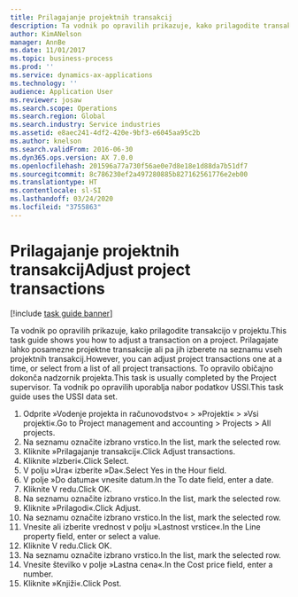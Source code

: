 ```yaml
---
title: Prilagajanje projektnih transakcij
description: Ta vodnik po opravilih prikazuje, kako prilagodite transakcijo v projektu.
author: KimANelson
manager: AnnBe
ms.date: 11/01/2017
ms.topic: business-process
ms.prod: ''
ms.service: dynamics-ax-applications
ms.technology: ''
audience: Application User
ms.reviewer: josaw
ms.search.scope: Operations
ms.search.region: Global
ms.search.industry: Service industries
ms.assetid: e8aec241-4df2-420e-9bf3-e6045aa95c2b
ms.author: knelson
ms.search.validFrom: 2016-06-30
ms.dyn365.ops.version: AX 7.0.0
ms.openlocfilehash: 201596a77a730f56ae0e7d8e18e1d88da7b51df7
ms.sourcegitcommit: 8c786230ef2a497280885b827162561776e2eb00
ms.translationtype: HT
ms.contentlocale: sl-SI
ms.lasthandoff: 03/24/2020
ms.locfileid: "3755863"
---
```

# <a name="adjust-project-transactions"></a><span data-ttu-id="753b2-103">Prilagajanje projektnih transakcij</span><span class="sxs-lookup"><span data-stu-id="753b2-103">Adjust project transactions</span></span>

[!include [task guide banner](../../includes/task-guide-banner.md)]

<span data-ttu-id="753b2-104">Ta vodnik po opravilih prikazuje, kako prilagodite transakcijo v projektu.</span><span class="sxs-lookup"><span data-stu-id="753b2-104">This task guide shows you how to adjust a transaction on a project.</span></span> <span data-ttu-id="753b2-105">Prilagajate lahko posamezne projektne transakcije ali pa jih izberete na seznamu vseh projektnih transakcij.</span><span class="sxs-lookup"><span data-stu-id="753b2-105">However, you can adjust project transactions one at a time, or select from a list of all project transactions.</span></span> <span data-ttu-id="753b2-106">To opravilo običajno dokonča nadzornik projekta.</span><span class="sxs-lookup"><span data-stu-id="753b2-106">This task is usually completed by the Project supervisor.</span></span> <span data-ttu-id="753b2-107">Ta vodnik po opravilih uporablja nabor podatkov USSI.</span><span class="sxs-lookup"><span data-stu-id="753b2-107">This task guide uses the USSI data set.</span></span>

1. <span data-ttu-id="753b2-108">Odprite »Vodenje projekta in računovodstvo« > »Projekti« > »Vsi projekti«.</span><span class="sxs-lookup"><span data-stu-id="753b2-108">Go to Project management and accounting > Projects > All projects.</span></span> 
2. <span data-ttu-id="753b2-109">Na seznamu označite izbrano vrstico.</span><span class="sxs-lookup"><span data-stu-id="753b2-109">In the list, mark the selected row.</span></span> 
3. <span data-ttu-id="753b2-110">Kliknite »Prilagajanje transakcij«.</span><span class="sxs-lookup"><span data-stu-id="753b2-110">Click Adjust transactions.</span></span> 
4. <span data-ttu-id="753b2-111">Kliknite »Izberi«.</span><span class="sxs-lookup"><span data-stu-id="753b2-111">Click Select.</span></span> 
5. <span data-ttu-id="753b2-112">V polju »Ura« izberite »Da«.</span><span class="sxs-lookup"><span data-stu-id="753b2-112">Select Yes in the Hour field.</span></span> 
6. <span data-ttu-id="753b2-113">V polje »Do datuma« vnesite datum.</span><span class="sxs-lookup"><span data-stu-id="753b2-113">In the To date field, enter a date.</span></span> 
7. <span data-ttu-id="753b2-114">Kliknite V redu.</span><span class="sxs-lookup"><span data-stu-id="753b2-114">Click OK.</span></span> 
8. <span data-ttu-id="753b2-115">Na seznamu označite izbrano vrstico.</span><span class="sxs-lookup"><span data-stu-id="753b2-115">In the list, mark the selected row.</span></span> 
9. <span data-ttu-id="753b2-116">Kliknite »Prilagodi«.</span><span class="sxs-lookup"><span data-stu-id="753b2-116">Click Adjust.</span></span> 
10. <span data-ttu-id="753b2-117">Na seznamu označite izbrano vrstico.</span><span class="sxs-lookup"><span data-stu-id="753b2-117">In the list, mark the selected row.</span></span> 
11. <span data-ttu-id="753b2-118">Vnesite ali izberite vrednost v polju »Lastnost vrstice«.</span><span class="sxs-lookup"><span data-stu-id="753b2-118">In the Line property field, enter or select a value.</span></span> 
12. <span data-ttu-id="753b2-119">Kliknite V redu.</span><span class="sxs-lookup"><span data-stu-id="753b2-119">Click OK.</span></span> 
13. <span data-ttu-id="753b2-120">Na seznamu označite izbrano vrstico.</span><span class="sxs-lookup"><span data-stu-id="753b2-120">In the list, mark the selected row.</span></span> 
14. <span data-ttu-id="753b2-121">Vnesite številko v polje »Lastna cena«.</span><span class="sxs-lookup"><span data-stu-id="753b2-121">In the Cost price field, enter a number.</span></span> 
15. <span data-ttu-id="753b2-122">Kliknite »Knjiži«.</span><span class="sxs-lookup"><span data-stu-id="753b2-122">Click Post.</span></span> 
